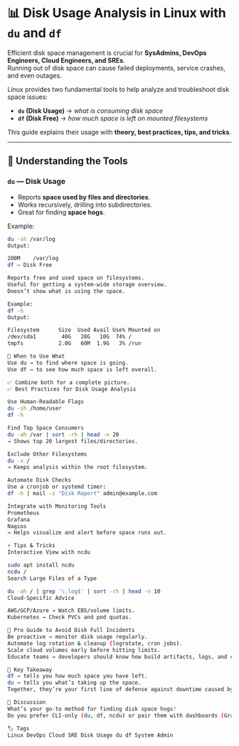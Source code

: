 # 📊 Disk Usage Analysis in Linux with `du` and `df`

Efficient disk space management is crucial for **SysAdmins, DevOps Engineers, Cloud Engineers, and SREs**.  
Running out of disk space can cause failed deployments, service crashes, and even outages.  

Linux provides two fundamental tools to help analyze and troubleshoot disk space issues:  
- **`du` (Disk Usage)** → *what is consuming disk space*  
- **`df` (Disk Free)** → *how much space is left on mounted filesystems*  

This guide explains their usage with **theory, best practices, tips, and tricks**.

---

## 🔹 Understanding the Tools

### `du` — Disk Usage
- Reports **space used by files and directories**.
- Works recursively, drilling into subdirectories.
- Great for finding **space hogs**.

Example:
```bash
du -sh /var/log
Output:

200M    /var/log
df — Disk Free

Reports free and used space on filesystems.
Useful for getting a system-wide storage overview.
Doesn’t show what is using the space.

Example:
df -h
Output:

Filesystem      Size  Used Avail Use% Mounted on
/dev/sda1        40G   28G   10G  74% /
tmpfs           2.0G   60M  1.9G   3% /run

🔑 When to Use What
Use du → to find where space is going.
Use df → to see how much space is left overall.

✅ Combine both for a complete picture.
✅ Best Practices for Disk Usage Analysis

Use Human-Readable Flags
du -sh /home/user
df -h

Find Top Space Consumers
du -ah /var | sort -rh | head -n 20
→ Shows top 20 largest files/directories.

Exclude Other Filesystems
du -x /
→ Keeps analysis within the root filesystem.

Automate Disk Checks
Use a cronjob or systemd timer:
df -h | mail -s "Disk Report" admin@example.com

Integrate with Monitoring Tools
Prometheus
Grafana
Nagios
→ Helps visualize and alert before space runs out.

⚡ Tips & Tricks
Interactive View with ncdu

sudo apt install ncdu
ncdu /
Search Large Files of a Type

du -ah / | grep '\.log$' | sort -rh | head -n 10
Cloud-Specific Advice

AWS/GCP/Azure → Watch EBS/volume limits.
Kubernetes → Check PVCs and pod quotas.

🚀 Pro Guide to Avoid Disk Full Incidents
Be proactive → monitor disk usage regularly.
Automate log rotation & cleanup (logrotate, cron jobs).
Scale cloud volumes early before hitting limits.
Educate teams → developers should know how build artifacts, logs, and caches impact disk usage.

🔑 Key Takeaway
df → tells you how much space you have left.
du → tells you what’s taking up the space.
Together, they’re your first line of defense against downtime caused by full disks.

💬 Discussion
What’s your go-to method for finding disk space hogs?
Do you prefer CLI-only (du, df, ncdu) or pair them with dashboards (Grafana, Prometheus)?

🏷️ Tags
Linux DevOps Cloud SRE Disk Usage du df System Admin
